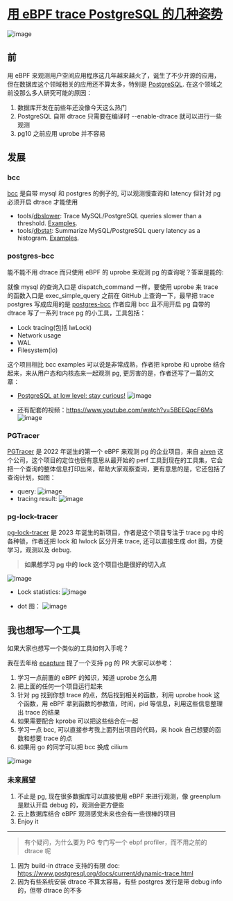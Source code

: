 # [用 eBPF trace PostgreSQL 的几种姿势](https://github.com/yihong0618/gitblog/issues/257)

![image](https://user-images.githubusercontent.com/15976103/215244978-a4c1cbd8-d1c3-4919-9ea1-425eb3061fe5.png)
## 前

用 eBPF 来观测用户空间应用程序这几年越来越火了，诞生了不少开源的应用，但在数据库这个领域相关的应用还不算太多，特别是 [PostgreSQL](https://www.postgresql.org/). 
在这个领域之前没那么多人研究可能的原因：

1. 数据库开发在前些年还没像今天这么热门
2. PostgreSQL 自带 dtrace 只需要在编译时 --enable-dtrace 就可以进行一些观测
3. pg10 之前应用 uprobe 并不容易

## 发展

### bcc
[bcc](https://github.com/iovisor/bcc) 是自带 mysql 和 postgres 的例子的, 可以观测慢查询和 latency 但针对 pg 必须开启 dtrace 才能使用
- tools/[dbslower](https://github.com/iovisor/bcc/blob/master/tools/dbslower.py): Trace MySQL/PostgreSQL queries slower than a threshold. [Examples](https://github.com/iovisor/bcc/blob/master/tools/dbslower_example.txt).
- tools/[dbstat](https://github.com/iovisor/bcc/blob/master/tools/dbstat.py): Summarize MySQL/PostgreSQL query latency as a histogram. [Examples](https://github.com/iovisor/bcc/blob/master/tools/dbstat_example.txt).

### postgres-bcc
能不能不用 dtrace 而只使用 eBPF 的 uprobe 来观测 pg 的查询呢？答案是能的:

就像 mysql 的查询入口是 dispatch_command 一样，要使用 uprobe 来 trace 的函数入口是 exec_simple_query 之前在 GitHub 上查询一下，最早把 trace postgres 写成应用的是 [postgres-bcc](https://github.com/erthalion/postgres-bcc) 作者应用 bcc 且不用开启 pg 自带的 dtrace 写了一系列 trace pg 的小工具，工具包括：

- Lock tracing(包括 lwLock)
- Network usage
- WAL
- Filesystem(io)

这个项目相比 bcc examples 可以说是非常成熟，作者把 kprobe 和 uprobe 结合起来，来从用户态和内核态来一起观测 pg, 更厉害的是，作者还写了一篇的文章：
- [PostgreSQL at low level: stay curious!](https://erthalion.info/2019/12/06/postgresql-stay-curious/)
![image](https://user-images.githubusercontent.com/15976103/215249027-5f8dc258-4626-4da0-b684-96e2502e1466.png)

- 还有配套的视频：https://www.youtube.com/watch?v=5BEEQqcF6Ms
![image](https://user-images.githubusercontent.com/15976103/215251935-5fdc2642-35c9-4b10-ab0d-097f04739280.png)

### PGTracer

[PGTracer](https://github.com/aiven/pgtracer) 是 2022 年诞生的第一个 eBPF 来观测 pg 的企业项目，来自 [aiven](https://github.com/aiven) 这个公司，这个项目的定位也很有意思从最开始的 perf 工具到现在的工具集，它会把一个查询的整体信息打印出来，帮助大家观察查询，更有意思的是，它还包括了查询计划，如图：
- query:
![image](https://user-images.githubusercontent.com/15976103/215250937-a8f14655-2ed6-43ba-9328-0179fb7580d9.png)
- tracing result:
![image](https://user-images.githubusercontent.com/15976103/215250969-83bc562f-0be3-470e-9d24-7eff22aadd92.png)

### pg-lock-tracer

[pg-lock-tracer](https://github.com/jnidzwetzki/pg-lock-tracer) 是 2023 年诞生的新项目，作者是这个项目专注于 trace pg 中的各种锁，作者还把 lock 和 lwlock 区分开来 trace, 还可以直接生成 dot 图，方便学习，观测以及 debug.  
> **如果想学习 pg 中的 lock 这个项目也是很好的切入点**

![image](https://user-images.githubusercontent.com/15976103/215251244-33fd17f8-877b-4bc4-a9bb-146feb25f7c2.png)
- Lock statistics:
![image](https://user-images.githubusercontent.com/15976103/215251440-ee1c41c5-929d-4a59-a84a-97b13333b2a7.png)

- dot 图：
![image](https://user-images.githubusercontent.com/15976103/215252026-71ae2e43-d758-4d42-a5d6-81882226cb93.png)


## 我也想写一个工具

如果大家也想写一个类似的工具如何入手呢？

我在去年给 [ecapture](https://github.com/gojue/ecapture) 提了一个支持 pg 的 PR 大家可以参考：

1. 学习一点前置的 eBPF 的知识，知道 uprobe 怎么用
2. 把上面的任何一个项目运行起来
3. 针对 pg 找到你想 trace 的点，然后找到相关的函数，利用 uprobe hook 这个函数，用 eBPF 拿到函数的参数值，时间，pid 等信息，利用这些信息整理出 trace 的结果
4. 如果需要配合 kprobe 可以把这些结合在一起
5. 学习一点 bcc, 可以直接参考我上面列出项目的代码，来 hook 自己想要的函数和想要 trace 的点
6. 如果用 go 的同学可以把 bcc 换成 cilium

![image](https://user-images.githubusercontent.com/15976103/215252117-fc120557-5409-476f-8dd6-85b32e3df99e.png)

### 未来展望

1. 不止是 pg, 现在很多数据库可以直接使用 eBPF 来进行观测，像 greenplum 是默认开启 debug 的，观测会更方便些
2. 云上数据库结合 eBPF 观测感觉未来也会有一些很棒的项目
3. Enjoy it


---

> 有个疑问，为什么要为 PG 专门写一个 ebpf profiler，而不用之前的 dtrace 呢

1. 因为 build-in dtrace 支持的有限 doc: https://www.postgresql.org/docs/current/dynamic-trace.html
2. 因为有些系统安装 dtrace 不算太容易，有些 postgres 发行是带 debug info 的，但带 dtrace 的不多